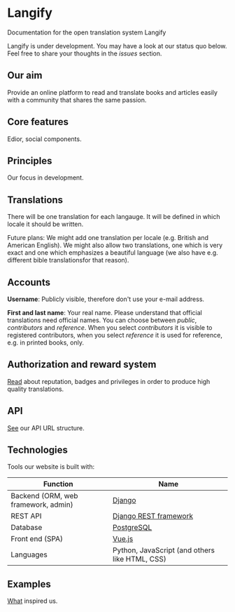 # Langify

Documentation for the open translation system Langify

Langify is under development. You may have a look at our status quo below. Feel free to share your thoughts in the _issues_ section.


## Our aim

Provide an online platform to read and translate books and articles easily with a community that shares the same passion.


## Core features

Edior, social components.


## Principles

Our focus in development.


## Translations

There will be one translation for each langauge. It will be defined in which locale it should be written.

Future plans: We might add one translation per locale (e.g. British and American English). We might also allow two translations, one which is very exact and one which emphasizes a beautiful language (we also have e.g. different bible translationsfor that reason).


## Accounts

**Username**: Publicly visible, therefore don't use your e-mail address.

**First and last name**: Your real name. Please understand that official translations need official names. You can choose between _public_, _contributors_ and _reference_. When you select _contributors_ it is visible to registered contributors, when you select _reference_ it is used for reference, e.g. in printed books, only.


## Authorization and reward system

[Read](authorization.md) about reputation, badges and privileges in order to produce high quality translations.


## API

[See](api.md) our API URL structure.


## Technologies

Tools our website is built with:

Function | Name
---------|-----
Backend (ORM, web framework, admin) | [Django](https://www.djangoproject.com/)
REST API | [Django REST framework](http://www.django-rest-framework.org/)
Database | [PostgreSQL](https://www.postgresql.org/)
Front end (SPA) | [Vue.js](https://vuejs.org/)
Languages | Python, JavaScript (and others like HTML, CSS)


## Examples

[What](examples.md) inspired us.
